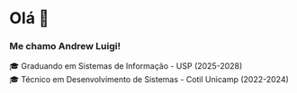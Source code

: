 <h1>Olá 👋</h1>

<h3>Me chamo Andrew Luigi!</h3>

  🎓 Graduando em Sistemas de Informação - USP (2025-2028)  <br/>
  🎓 Técnico em Desenvolvimento de Sistemas - Cotil Unicamp (2022-2024)
